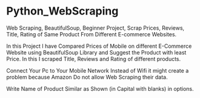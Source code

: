 # Python_WebScraping
Web Scraping, BeautifulSoup, Beginner Project, Scrap Prices, Reviews, Title, Rating of Same Product From Different E-commerce Websites.


In this Project I have Compared Prices of Mobile on different E-Commerce Website using BeautifulSoup Library and Suggest the Product with least Price. In this I scraped Title, Reviews and Rating of different products. 

Connect Your Pc to Your Mobile Network Instead of Wifi it might create a problem because Amazon Do not allow Web Scraping their data.

Write Name of Product Similar as Shown (in Capital with blanks) in options.
